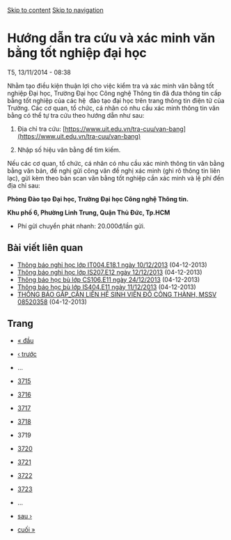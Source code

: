 [Skip to content](https://daa.uit.edu.vn/thongbao/huong-dan-tra-cuu-va-xac-minh-van-bang-tot-nghiep-dai-hoc?page=3718#main)
 [Skip to navigation](https://daa.uit.edu.vn/thongbao/huong-dan-tra-cuu-va-xac-minh-van-bang-tot-nghiep-dai-hoc?page=3718#main-nav)

Hướng dẫn tra cứu và xác minh văn bằng tốt nghiệp đại học
=========================================================

T5, 13/11/2014 - 08:38

Nhằm tạo điều kiện thuận lợi cho việc kiểm tra và xác minh văn bằng tốt nghiệp Đại học, Trường Đại học Công nghệ Thông tin đã đưa thông tin cấp bằng tốt nghiệp của các hệ  đào tạo đại học trên trang thông tin điện tử của Trường. Các cơ quan, tổ chức, cá nhân có nhu cầu xác minh thông tin văn bằng có thể tự tra cứu theo hướng dẫn như sau:

1.  Địa chỉ tra cứu: [https://www.uit.edu.vn/tra-cuu/van-bang](https://www.uit.edu.vn/tra-cuu/van-bang)
    
2.  Nhập số hiệu văn bằng để tìm kiếm.

Nếu các cơ quan, tổ chức, cá nhân có nhu cầu xác minh thông tin văn bằng bằng văn bản, đề nghị gửi công văn đề nghị xác minh (ghi rõ thông tin liên lạc), gửi kèm theo bản scan văn bằng tốt nghiệp cần xác minh và lệ phí đến địa chỉ sau:  

**Phòng Đào tạo Đại học, Trường Đại học Công nghệ Thông tin.**

**Khu phố 6, Phường Linh Trung, Quận Thủ Đức, Tp.HCM**

*   Phí gửi chuyển phát nhanh: 20.000đ/lần gửi.

Bài viết liên quan
------------------

*   [Thông báo nghỉ học lớp IT004.E18.1 ngày 10/12/2013](https://daa.uit.edu.vn/thongbao/thong-bao-nghi-hoc-lop-it004e181-ngay-10122013)
     (04-12-2013)
*   [Thông báo nghỉ học lớp IS207.E12 ngày 12/12/2013](https://daa.uit.edu.vn/thongbao/thong-bao-nghi-hoc-lop-is207e12-ngay-12122013)
     (04-12-2013)
*   [Thông báo học bù lớp CS106.E11 ngày 24/12/2013](https://daa.uit.edu.vn/thongbao/thong-bao-hoc-bu-lop-cs106e11-ngay-24122013)
     (04-12-2013)
*   [Thông báo học bù lớp IS404.E11 ngày 11/12/2013](https://daa.uit.edu.vn/thongbao/thong-bao-hoc-bu-lop-is404e11-ngay-11122013)
     (04-12-2013)
*   [THÔNG BÁO GẤP\_CẦN LIÊN HỆ SINH VIÊN ĐỖ CÔNG THÀNH, MSSV 08520358](https://daa.uit.edu.vn/thongbao/thong-bao-gapcan-lien-he-sinh-vien-do-cong-thanh-mssv-08520358)
     (04-12-2013)

Trang
-----

*   [« đầu](https://daa.uit.edu.vn/thongbao/huong-dan-tra-cuu-va-xac-minh-van-bang-tot-nghiep-dai-hoc "Đến trang đầu tiên")
    
*   [‹ trước](https://daa.uit.edu.vn/thongbao/huong-dan-tra-cuu-va-xac-minh-van-bang-tot-nghiep-dai-hoc?page=3717 "Đến trang kế trước")
    
*   …
*   [3715](https://daa.uit.edu.vn/thongbao/huong-dan-tra-cuu-va-xac-minh-van-bang-tot-nghiep-dai-hoc?page=3714 "Đến trang 3715")
    
*   [3716](https://daa.uit.edu.vn/thongbao/huong-dan-tra-cuu-va-xac-minh-van-bang-tot-nghiep-dai-hoc?page=3715 "Đến trang 3716")
    
*   [3717](https://daa.uit.edu.vn/thongbao/huong-dan-tra-cuu-va-xac-minh-van-bang-tot-nghiep-dai-hoc?page=3716 "Đến trang 3717")
    
*   [3718](https://daa.uit.edu.vn/thongbao/huong-dan-tra-cuu-va-xac-minh-van-bang-tot-nghiep-dai-hoc?page=3717 "Đến trang 3718")
    
*   3719
*   [3720](https://daa.uit.edu.vn/thongbao/huong-dan-tra-cuu-va-xac-minh-van-bang-tot-nghiep-dai-hoc?page=3719 "Đến trang 3720")
    
*   [3721](https://daa.uit.edu.vn/thongbao/huong-dan-tra-cuu-va-xac-minh-van-bang-tot-nghiep-dai-hoc?page=3720 "Đến trang 3721")
    
*   [3722](https://daa.uit.edu.vn/thongbao/huong-dan-tra-cuu-va-xac-minh-van-bang-tot-nghiep-dai-hoc?page=3721 "Đến trang 3722")
    
*   [3723](https://daa.uit.edu.vn/thongbao/huong-dan-tra-cuu-va-xac-minh-van-bang-tot-nghiep-dai-hoc?page=3722 "Đến trang 3723")
    
*   …
*   [sau ›](https://daa.uit.edu.vn/thongbao/huong-dan-tra-cuu-va-xac-minh-van-bang-tot-nghiep-dai-hoc?page=3719 "Đến trang kế sau")
    
*   [cuối »](https://daa.uit.edu.vn/thongbao/huong-dan-tra-cuu-va-xac-minh-van-bang-tot-nghiep-dai-hoc?page=3863 "Đến trang cuối cùng")